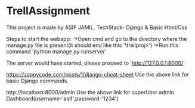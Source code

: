 # TrellAssignment


This project is made by ASIF JAMIL.
TechStack- Django & Basic Html/Css


Steps to start the webapp:
->Open cmd and go to the directory where the manage.py file is present(it should end like this '\trellproj>')
->Run this command 'python manage.py runserver'

The server would have started, please proceed to 'http://127.0.0.1:8000/'





https://zappycode.com/posts/1/django-cheat-sheet
Use the above link for basic Django commands.

http://localhost:8000/admin
Use the above link for superUser admin Dashboard(username-'asif',password-'1234')
